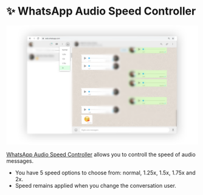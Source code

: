 # ✨ WhatsApp Audio Speed Controller

<div align="center"><img src="./cover.png" width="800" alt="WhatsApp Screenshot" style="margin: 0 auto"/></div>

[WhatsApp Audio Speed Controller](https://chrome.google.com/webstore/detail/njohepideanemcnockcgoibamcdmdodh/publish-accepted?authuser=2&hl=pt-BR) allows you to controll the speed of audio messages. 

- You have 5 speed options to choose from: normal, 1.25x, 1.5x, 1.75x and 2x.
- Speed remains applied when you change the conversation user.
